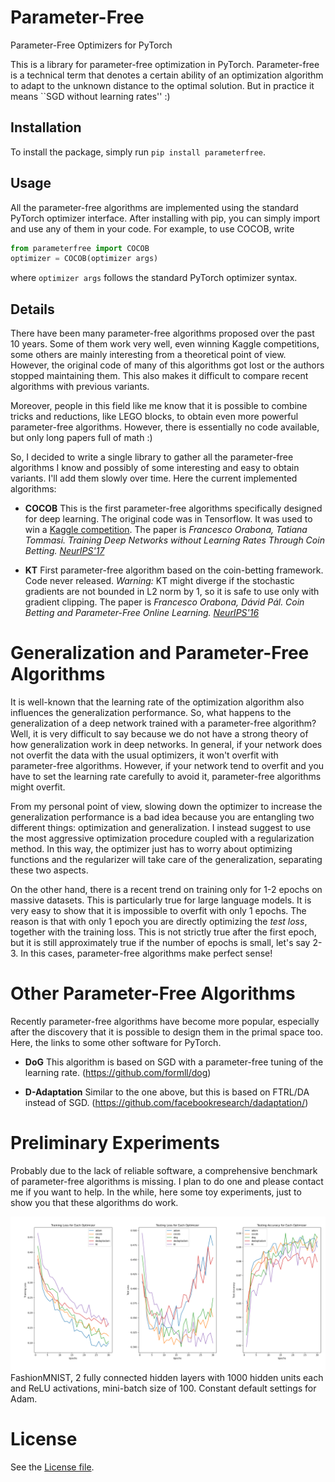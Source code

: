 # Parameter-Free
Parameter-Free Optimizers for PyTorch

This is a library for parameter-free optimization in PyTorch. Parameter-free is a technical term that denotes a certain ability of an optimization algorithm to adapt to the unknown distance to the optimal solution. But in practice it means ``SGD without learning rates'' :)

## Installation
To install the package, simply run `pip install parameterfree`.

## Usage
All the parameter-free algorithms are implemented using the standard PyTorch optimizer interface. After installing with pip, you can simply import and use any of them in your code. For example, to use COCOB, write
```python
from parameterfree import COCOB
optimizer = COCOB(optimizer args)
```
where `optimizer args` follows the standard PyTorch optimizer syntax. 

## Details

There have been many parameter-free algorithms proposed over the past 10 years.
Some of them work very well, even winning Kaggle competitions, some others are mainly interesting from a theoretical point of view.
However, the original code of many of this algorithms got lost or the authors stopped maintaining them.
This also makes it difficult to compare recent algorithms with previous variants.

Moreover, people in this field like me know that it is possible to combine tricks and reductions, like LEGO blocks, to obtain even more powerful parameter-free algorithms. However, there is essentially no code available, but only long papers full of math :)

So, I decided to write a single library to gather all the parameter-free algorithms I know and possibly of some interesting and easy to obtain variants.
I'll add them slowly over time.
Here the current implemented algorithms:

- **COCOB** This is the first parameter-free algorithms specifically designed for deep learning. The original code was in Tensorflow. It was used to win a [Kaggle competition](https://github.com/Arturus/kaggle-web-traffic/tree/master). The paper is 
*Francesco Orabona, Tatiana Tommasi. Training Deep Networks without Learning Rates Through Coin Betting.
 [NeurIPS'17](https://arxiv.org/abs/1705.07795)*

- **KT** First parameter-free algorithm based on the coin-betting framework. Code never released. *Warning:* KT might diverge if the stochastic gradients are not bounded in L2 norm by 1, so it is safe to use only with gradient clipping. The paper is 
*Francesco Orabona, Dávid Pál. Coin Betting and Parameter-Free Online Learning.
 [NeurIPS'16](https://arxiv.org/abs/1602.04128)*

# Generalization and Parameter-Free Algorithms

It is well-known that the learning rate of the optimization algorithm also influences the generalization performance. So, what happens to the generalization of a deep network trained with a parameter-free algorithm? Well, it is very difficult to say because we do not have a strong theory of how generalization work in deep networks. In general, if your network does not overfit the data with the usual optimizers, it won't overfit with parameter-free algorithms. However, if your network tend to overfit and you have to set the learning rate carefully to avoid it, parameter-free algorithms might overfit.

From my personal point of view, slowing down the optimizer to increase the generalization performance is a bad idea because you are entangling two different things: optimization and generalization. I instead suggest to use the most aggressive optimization procedure coupled with a regularization method. In this way, the optimizer just has to worry about optimizing functions and the regularizer will take care of the generalization, separating these two aspects.

On the other hand, there is a recent trend on training only for 1-2 epochs on massive datasets. This is particularly true for large language models. It is very easy to show that it is impossible to overfit with only 1 epochs. The reason is that with only 1 epoch you are directly optimizing the *test loss*, together with the training loss. This is not strictly true after the first epoch, but it is still approximately true if the number of epochs is small, let's say 2-3. In this cases, parameter-free algorithms make perfect sense!
 
# Other Parameter-Free Algorithms

Recently parameter-free algorithms have become more popular, especially after the discovery that it is possible to design them in the primal space too.
Here, the links to some other software for PyTorch.

- **DoG** This algorithm is based on SGD with a parameter-free tuning of the learning rate. (https://github.com/formll/dog)

- **D-Adaptation** Similar to the one above, but this is based on FTRL/DA instead of SGD. (https://github.com/facebookresearch/dadaptation/)
 
# Preliminary Experiments

Probably due to the lack of reliable software, a comprehensive benchmark of parameter-free algorithms is missing. I plan to do one and please contact me if you want to help. In the while, here some toy experiments, just to show you that these algorithms do work.

![vision](figures/fashionmnist.png)
FashionMNIST, 2 fully connected hidden layers with 1000 hidden units each and ReLU activations, mini-batch size of 100. Constant default settings for Adam.

# License
See the [License file](/LICENSE).
